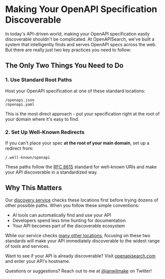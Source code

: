 # Making Your OpenAPI Specification Discoverable

In today's API-driven world, making your OpenAPI specification easily discoverable shouldn't be complicated. At OpenAPISearch, we've built a system that intelligently finds and serves OpenAPI specs across the web. But there are really just two key practices you need to follow:

## The Only Two Things You Need to Do

### 1. Use Standard Root Paths

Host your OpenAPI specification at one of these standard locations:

```
/openapi.json
/openapi.yaml
```

This is the most direct approach - put your specification right at the root of your domain where it's easy to find.

### 2. Set Up Well-Known Redirects

If you can't place your spec **at the root of your main domain**, set up a redirect from:

```
/.well-known/openapi
```

These paths follow the [RFC 8615](https://www.rfc-editor.org/rfc/rfc8615) standard for well-known URIs and make your API discoverable in a standardized way.

## Why This Matters

Our [discovery service](https://github.com/janwilmake/openapisearch/blob/main/main.ts) checks these locations first before trying dozens of other possible paths. When you follow these simple conventions:

- AI tools can automatically find and use your API
- Developers spend less time hunting for documentation
- Your API becomes part of the discoverable ecosystem

While our service checks [many other locations](https://github.com/janwilmake/openapisearch/blob/main/main.ts), focusing on these two standards will make your API immediately discoverable to the widest range of tools and services.

Want to see if your API is already discoverable? Visit [openapisearch.com](https://openapisearch.com) and enter your API's hostname.

Questions or suggestions? Reach out to me at [@janwilmake](https://x.com/janwilmake) on Twitter!
